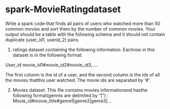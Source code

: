 # spark-MovieRatingdataset

Write a spark code that finds all pairs of users who watched more than 50 common movies and sort
them by the number of common movies. Your output should be a table with the following schema
and it should not contain duplicate (user_id1, userid_2) pairs.

1. ratings dataset containing the following information. Eachrow in this dataset is in the
following format:

User_id movie_id1#movie_id2#movie_id3,....

The first column is the id of a user, and the second column is the ids of all the movies thatthis
user watched. The movie ids are separated by ‘#’.

2. Movies dataset. This file contains movies informationand hasthe following format(genres
are delimited by “|”) :
Movie_id#movie_title#genre1|genre2|genre3|...
